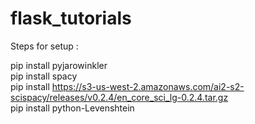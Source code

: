 # flask_tutorials

Steps for setup :

 pip install pyjarowinkler                      
 pip install spacy                                                      
 pip install https://s3-us-west-2.amazonaws.com/ai2-s2-scispacy/releases/v0.2.4/en_core_sci_lg-0.2.4.tar.gz         
 pip install python-Levenshtein
